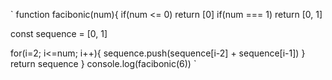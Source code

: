 

` function facibonic(num){
   if(num <= 0) return [0]
   if(num === 1) return [0, 1]
   
   const sequence = [0, 1]
   
  for(i=2; i<=num; i++){
  sequence.push(sequence[i-2] + sequence[i-1])
  }
  return sequence
 }
 console.log(facibonic(6))  `